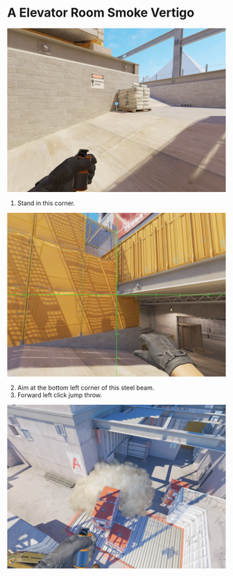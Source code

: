 # A Elevator Room Smoke Vertigo

![Spot](./pos.jpg)

1. Stand in this corner.

![Aim](./aim.jpg)

2. Aim at the bottom left corner of this steel beam.
3. Forward left click jump throw.

![Result](./res.jpg)